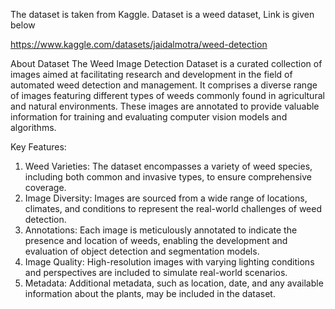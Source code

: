 The dataset is taken from Kaggle. 
Dataset is a weed dataset, Link is given below

https://www.kaggle.com/datasets/jaidalmotra/weed-detection

About Dataset
The Weed Image Detection Dataset is a curated collection of images aimed at facilitating research and development in the field of automated weed detection and management. 
It comprises a diverse range of images featuring different types of weeds commonly found in agricultural and natural environments. 
These images are annotated to provide valuable information for training and evaluating computer vision models and algorithms.

Key Features:

1. Weed Varieties: The dataset encompasses a variety of weed species, including both common and invasive types, to ensure comprehensive coverage.
2. Image Diversity: Images are sourced from a wide range of locations, climates, and conditions to represent the real-world challenges of weed detection.
3. Annotations: Each image is meticulously annotated to indicate the presence and location of weeds, enabling the development and evaluation of object detection and segmentation models.
4. Image Quality: High-resolution images with varying lighting conditions and perspectives are included to simulate real-world scenarios.
5. Metadata: Additional metadata, such as location, date, and any available information about the plants, may be included in the dataset.
